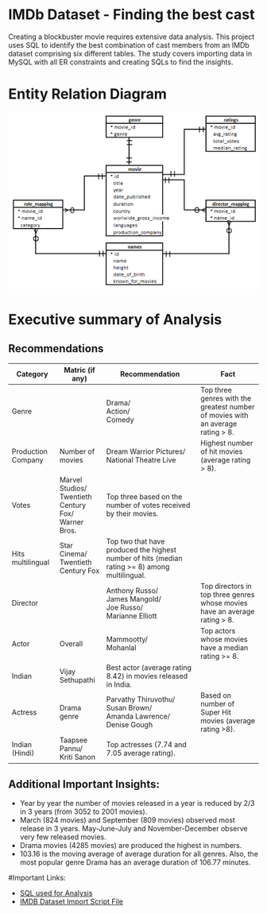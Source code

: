 # IMDb Dataset - Finding the best cast
Creating a blockbuster movie requires extensive data analysis. This project uses SQL to identify the best combination of cast members from an IMDb dataset comprising six different tables. The study covers importing data in MySQL with all ER constraints and creating SQLs to find the insights.

# Entity Relation Diagram
![ER Diagram](./ERDiagram.png)

# Executive summary of Analysis

## Recommendations

| **Category** | **Matric (if any)** | **Recommendation** | **Fact** |
| --- | --- | --- | --- |
| Genre |     | Drama/<br/>Action/<br>Comedy | Top three genres with the greatest number of movies with an average rating > 8. |
| Production Company | Number of movies | Dream Warrior Pictures/<br>National Theatre Live | Highest number of hit movies (average rating > 8). |
| Votes | Marvel Studios/<br>Twentieth Century Fox/<br>Warner Bros. | Top three based on the number of votes received by their movies. |
| Hits multilingual | Star Cinema/<br>Twentieth Century Fox | Top two that have produced the highest number of hits (median rating >= 8) among multilingual. |
| Director |     | Anthony Russo/<br>James Mangold/<br>Joe Russo/<br>Marianne Elliott | Top directors in top three genres whose movies have an average rating > 8. |
| Actor | Overall | Mammootty/<br>Mohanlal | Top actors whose movies have a median rating >= 8. |
| Indian | Vijay Sethupathi | Best actor (average rating 8.42) in movies released in India. |
| Actress | Drama genre | Parvathy Thiruvothu/<br>Susan Brown/<br>Amanda Lawrence/<br>Denise Gough | Based on number of Super Hit movies (average rating >8). |
| Indian (Hindi) | Taapsee Pannu/<br>Kriti Sanon | Top actresses (7.74 and 7.05 average rating). |

## Additional Important Insights:

- Year by year the number of movies released in a year is reduced by 2/3 in 3 years (from 3052 to 2001 movies).
- March (824 movies) and September (809 movies) observed most release in 3 years. May-June-July and November-December observe very few released movies.
- Drama movies (4285 movies) are produced the highest in numbers.
- 103.16 is the moving average of average duration for all genres. Also, the most popular genre Drama has an average duration of 106.77 minutes.

#Important Links:
- [SQL used for Analysis](./IMDB%2Bquestion.sql)
- [IMDB Dataset Import Script File](./IMDB%2Bdataset%2Bimport.sql)
